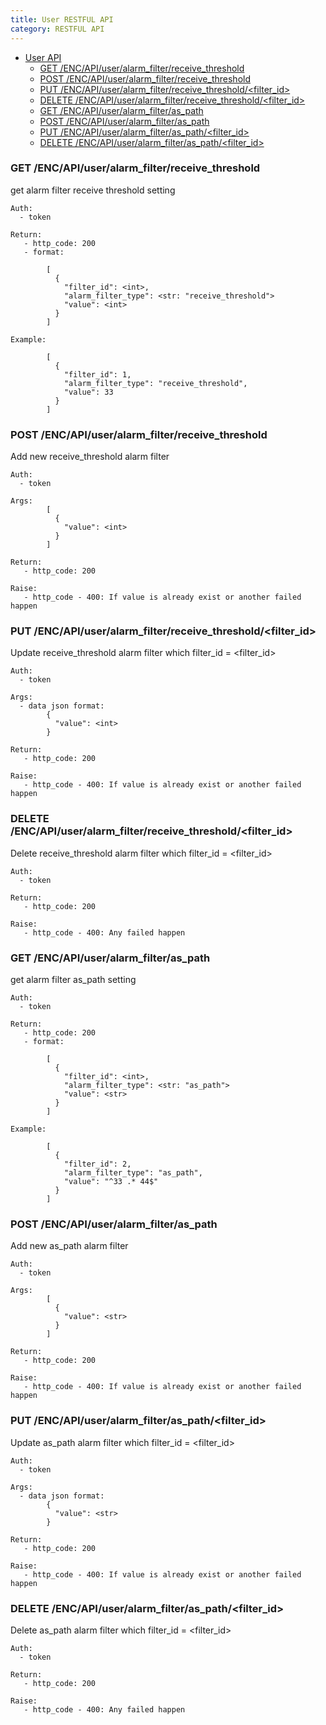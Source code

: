 ```yaml
---
title: User RESTFUL API
category: RESTFUL API
---
```


- [User API](#user-api)
  - [GET /ENC/API/user/alarm_filter/receive_threshold](#get-encapiuseralarm_filterreceive_threshold)
  - [POST /ENC/API/user/alarm_filter/receive_threshold](#post-encapiuseralarm_filterreceive_threshold)
  - [PUT /ENC/API/user/alarm_filter/receive_threshold/&lt;filter_id&gt;](#put-encapiuseralarm_filterreceive_thresholdltfilter_idgt)
  - [DELETE /ENC/API/user/alarm_filter/receive_threshold/&lt;filter_id&gt;](#delete-encapiuseralarm_filterreceive_thresholdltfilter_idgt)
  - [GET /ENC/API/user/alarm_filter/as_path](#get-encapiuseralarm_filteras_path)
  - [POST /ENC/API/user/alarm_filter/as_path](#post-encapiuseralarm_filteras_path)
  - [PUT /ENC/API/user/alarm_filter/as_path/&lt;filter_id&gt;](#put-encapiuseralarm_filteras_pathltfilter_idgt)
  - [DELETE /ENC/API/user/alarm_filter/as_path/&lt;filter_id&gt;](#delete-encapiuseralarm_filteras_pathltfilter_idgt)
  
### GET /ENC/API/user/alarm_filter/receive_threshold
get alarm filter receive threshold setting

    Auth:
      - token

    Return:
       - http_code: 200
       - format:

            [ 
              { 
                "filter_id": <int>,
                "alarm_filter_type": <str: "receive_threshold">
                "value": <int>
              }
            ]

    Example:

            [ 
              { 
                "filter_id": 1,
                "alarm_filter_type": "receive_threshold",
                "value": 33
              }
            ]


### POST /ENC/API/user/alarm_filter/receive_threshold
Add new receive_threshold alarm filter

    Auth:
      - token

    Args:
            [
              {
                "value": <int>
              }
            ]

    Return:
       - http_code: 200

    Raise:
       - http_code - 400: If value is already exist or another failed happen


### PUT /ENC/API/user/alarm_filter/receive_threshold/&lt;filter_id&gt;
Update receive_threshold alarm filter which filter_id = &lt;filter_id&gt;

    Auth:
      - token

    Args:
      - data json format:
            {
              "value": <int>
            }

    Return:
       - http_code: 200

    Raise:
       - http_code - 400: If value is already exist or another failed happen


### DELETE /ENC/API/user/alarm_filter/receive_threshold/&lt;filter_id&gt;
Delete receive_threshold alarm filter which filter_id = &lt;filter_id&gt;

    Auth:
      - token

    Return:
       - http_code: 200

    Raise:
       - http_code - 400: Any failed happen

### GET /ENC/API/user/alarm_filter/as_path
get alarm filter as_path setting

    Auth:
      - token

    Return:
       - http_code: 200
       - format:

            [
              {
                "filter_id": <int>,
                "alarm_filter_type": <str: "as_path">
                "value": <str>
              }
            ]

    Example:

            [
              {
                "filter_id": 2,
                "alarm_filter_type": "as_path",
                "value": "^33 .* 44$"
              }
            ]

### POST /ENC/API/user/alarm_filter/as_path
Add new as_path alarm filter

    Auth:
      - token

    Args:
            [
              {
                "value": <str>
              }
            ]

    Return:
       - http_code: 200

    Raise:
       - http_code - 400: If value is already exist or another failed happen


### PUT /ENC/API/user/alarm_filter/as_path/&lt;filter_id&gt;
Update as_path alarm filter which filter_id = &lt;filter_id&gt;

    Auth:
      - token

    Args:
      - data json format:
            {
              "value": <str>
            }

    Return:
       - http_code: 200

    Raise:
       - http_code - 400: If value is already exist or another failed happen

### DELETE /ENC/API/user/alarm_filter/as_path/&lt;filter_id&gt;
Delete as_path alarm filter which filter_id = &lt;filter_id&gt;

    Auth:
      - token

    Return:
       - http_code: 200

    Raise:
       - http_code - 400: Any failed happen
